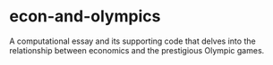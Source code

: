 # econ-and-olympics
A computational essay and its supporting code that delves into the relationship between economics and the prestigious Olympic games.
